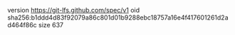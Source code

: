 version https://git-lfs.github.com/spec/v1
oid sha256:b1ddd4d83f92079a86c801d01b9288ebc18757a16e4f417601261d2ad464f86c
size 637
